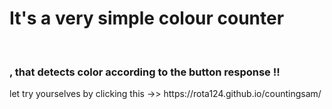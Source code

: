 <h1>It's a very simple colour counter </h1><br>
<h3>, that detects color according to the button response !!</h3>
let try yourselves by clicking this ->> https://rota124.github.io/countingsam/ 
